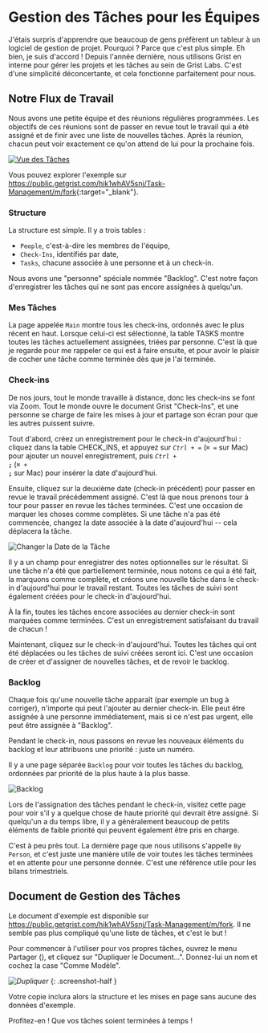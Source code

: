 # Gestion des Tâches pour les Équipes

J'étais surpris d'apprendre que beaucoup de gens préfèrent un tableur à un logiciel de gestion de projet. Pourquoi ? Parce que c'est plus simple. Eh bien, je suis d'accord ! Depuis l'année dernière, nous utilisons Grist en interne pour gérer les projets et les tâches au sein de Grist Labs. C'est d'une simplicité déconcertante, et cela fonctionne parfaitement pour nous.

## Notre Flux de Travail

Nous avons une petite équipe et des réunions régulières programmées. Les objectifs de ces réunions sont de passer en revue tout le travail qui a été assigné et de finir avec une liste de nouvelles tâches. Après la réunion, chacun peut voir exactement ce qu'on attend de lui pour la prochaine fois.

  [![Vue des Tâches](../examples/images/2021-01-tasks/task-view.png)](https://public.getgrist.com/hik1whAV5snj/Task-Management/m/fork)

Vous pouvez explorer l'exemple sur <https://public.getgrist.com/hik1whAV5snj/Task-Management/m/fork>{:target="\_blank"}.

### Structure

La structure est simple. Il y a trois tables :

  - `People`, c'est-à-dire les membres de l'équipe,
  - `Check-Ins`, identifiés par date,
  - `Tasks`, chacune associée à une personne et à un check-in.

Nous avons une "personne" spéciale nommée "Backlog". C'est notre façon d'enregistrer les tâches qui ne sont pas encore assignées à quelqu'un.

### Mes Tâches

La page appelée `Main` montre tous les check-ins, ordonnés avec le plus récent en haut. Lorsque celui-ci est sélectionné, la table TASKS montre toutes les tâches actuellement assignées, triées par personne. C'est là que je regarde pour me rappeler ce qui est à faire ensuite, et pour avoir le plaisir de cocher une tâche comme terminée dès que je l'ai terminée.

### Check-ins

De nos jours, tout le monde travaille à distance, donc les check-ins se font via Zoom. Tout le monde ouvre le document Grist "Check-Ins", et une personne se charge de faire les mises à jour et partage son écran pour que les autres puissent suivre.

Tout d'abord, créez un enregistrement pour le check-in d'aujourd'hui : cliquez dans la table CHECK\_INS, et appuyez sur <code class="keys">*Ctrl* + *=*</code> (<code class="keys">*⌘* *=*</code> sur Mac) pour ajouter un nouvel enregistrement, puis <code class="keys">*Ctrl* + **;**</code> (<code class="keys">*⌘* + **;**</code> sur Mac) pour insérer la date d'aujourd'hui.

Ensuite, cliquez sur la deuxième date (check-in précédent) pour passer en revue le travail précédemment assigné. C'est là que nous prenons tour à tour pour passer en revue les tâches terminées. C'est une occasion de marquer les choses comme complètes. Si une tâche n'a pas été commencée, changez la date associée à la date d'aujourd'hui -- cela déplacera la tâche.

  ![Changer la Date de la Tâche](../examples/images/2021-01-tasks/change-task-date.png)

Il y a un champ pour enregistrer des notes optionnelles sur le résultat. Si une tâche n'a été que partiellement terminée, nous notons ce qui a été fait, la marquons comme complète, et créons une nouvelle tâche dans le check-in d'aujourd'hui pour le travail restant. Toutes les tâches de suivi sont également créées pour le check-in d'aujourd'hui.

À la fin, toutes les tâches encore associées au dernier check-in sont marquées comme terminées. C'est un enregistrement satisfaisant du travail de chacun !

Maintenant, cliquez sur le check-in d'aujourd'hui. Toutes les tâches qui ont été déplacées ou les tâches de suivi créées seront ici. C'est une occasion de créer et d'assigner de nouvelles tâches, et de revoir le backlog.

### Backlog

Chaque fois qu'une nouvelle tâche apparaît (par exemple un bug à corriger), n'importe qui peut l'ajouter au dernier check-in. Elle peut être assignée à une personne immédiatement, mais si ce n'est pas urgent, elle peut être assignée à "Backlog".

Pendant le check-in, nous passons en revue les nouveaux éléments du backlog et leur attribuons une priorité : juste un numéro.

Il y a une page séparée `Backlog` pour voir toutes les tâches du backlog, ordonnées par priorité de la plus haute à la plus basse.

  ![Backlog](../examples/images/2021-01-tasks/backlog.png)

Lors de l'assignation des tâches pendant le check-in, visitez cette page pour voir s'il y a quelque chose de haute priorité qui devrait être assigné. Si quelqu'un a du temps libre, il y a généralement beaucoup de petits éléments de faible priorité qui peuvent également être pris en charge.

C'est à peu près tout. La dernière page que nous utilisons s'appelle `By Person`, et c'est juste une manière utile de voir toutes les tâches terminées et en attente pour une personne donnée. C'est une référence utile pour les bilans trimestriels.

## Document de Gestion des Tâches

Le document d'exemple est disponible sur <https://public.getgrist.com/hik1whAV5snj/Task-Management/m/fork>. Il ne semble pas plus compliqué qu'une liste de tâches, et c'est le but !

Pour commencer à l'utiliser pour vos propres tâches, ouvrez le menu Partager (<span class="grist-icon" style="--icon: var(--icon-Share)"></span>), et cliquez sur "Dupliquer le Document...". Donnez-lui un nom et cochez la case "Comme Modèle".

  <span class="screenshot-large">*![Dupliquer](../examples/images/2021-01-tasks/duplicate.png)*</span>
  {: .screenshot-half }

Votre copie inclura alors la structure et les mises en page sans aucune des données d'exemple.

Profitez-en ! Que vos tâches soient terminées à temps !